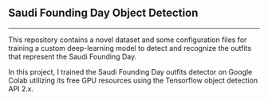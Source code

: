 ## Saudi Founding Day Object Detection
---------------

This repository contains a novel dataset and some configuration files for training a custom deep-learning model to detect and recognize the outfits that represent the Saudi Founding Day.  

In this project, I trained the Saudi Founding Day outfits detector on Google Colab utilizing its free GPU resources using the Tensorflow object detection API 2.x.